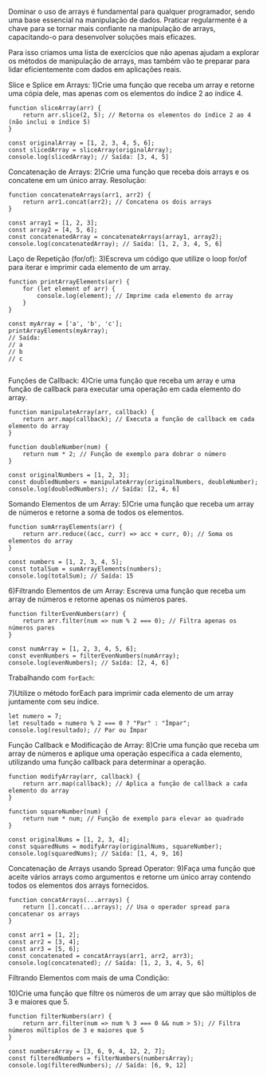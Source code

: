 Dominar o uso de arrays é fundamental para qualquer programador, sendo uma base essencial na manipulação de dados. Praticar regularmente é a chave para se tornar mais  confiante na manipulação de arrays, capacitando-o para desenvolver soluções mais eficazes.

Para isso criamos uma lista de exercícios que não apenas ajudam a explorar os métodos de manipulação de arrays, mas também vão te preparar para lidar eficientemente com dados em aplicações reais. 

Slice e Splice em Arrays:
1)Crie uma função que receba um array e retorne uma cópia dele, mas apenas com os elementos do índice 2 ao índice 4.

```
function sliceArray(arr) {
    return arr.slice(2, 5); // Retorna os elementos do índice 2 ao 4 (não inclui o índice 5)
}

const originalArray = [1, 2, 3, 4, 5, 6];
const slicedArray = sliceArray(originalArray);
console.log(slicedArray); // Saída: [3, 4, 5]
```

Concatenação de Arrays:
2)Crie uma função que receba dois arrays e os concatene em um único array.
Resolução:

```
function concatenateArrays(arr1, arr2) {
    return arr1.concat(arr2); // Concatena os dois arrays
}

const array1 = [1, 2, 3];
const array2 = [4, 5, 6];
const concatenatedArray = concatenateArrays(array1, array2);
console.log(concatenatedArray); // Saída: [1, 2, 3, 4, 5, 6]

```

Laço de Repetição (for/of):
3)Escreva um código que utilize o loop for/of para iterar e imprimir cada elemento de um array.

```
function printArrayElements(arr) {
    for (let element of arr) {
        console.log(element); // Imprime cada elemento do array
    }
}

const myArray = ['a', 'b', 'c'];
printArrayElements(myArray);
// Saída:
// a
// b
// c


```

Funções de Callback:
4)Crie uma função que receba um array e uma função de callback para executar uma operação em cada elemento do array.

```
function manipulateArray(arr, callback) {
    return arr.map(callback); // Executa a função de callback em cada elemento do array
}

function doubleNumber(num) {
    return num * 2; // Função de exemplo para dobrar o número
}

const originalNumbers = [1, 2, 3];
const doubledNumbers = manipulateArray(originalNumbers, doubleNumber);
console.log(doubledNumbers); // Saída: [2, 4, 6]
```

Somando Elementos de um Array:
5)Crie uma função que receba um array de números e retorne a soma de todos os elementos.

```
function sumArrayElements(arr) {
    return arr.reduce((acc, curr) => acc + curr, 0); // Soma os elementos do array
}

const numbers = [1, 2, 3, 4, 5];
const totalSum = sumArrayElements(numbers);
console.log(totalSum); // Saída: 15
```

6)Filtrando Elementos de um Array:
Escreva uma função que receba um array de números e retorne apenas os números pares.

```
function filterEvenNumbers(arr) {
    return arr.filter(num => num % 2 === 0); // Filtra apenas os números pares
}

const numArray = [1, 2, 3, 4, 5, 6];
const evenNumbers = filterEvenNumbers(numArray);
console.log(evenNumbers); // Saída: [2, 4, 6]
```

Trabalhando com `forEach`:

7)Utilize o método forEach para imprimir cada elemento de um array juntamente com seu índice.

```
let numero = 7;
let resultado = numero % 2 === 0 ? "Par" : "Ímpar";
console.log(resultado); // Par ou Ímpar
```

Função Callback e Modificação de Array:
8)Crie uma função que receba um array de números e aplique uma operação específica a cada elemento, utilizando uma função callback para determinar a operação.

```
function modifyArray(arr, callback) {
    return arr.map(callback); // Aplica a função de callback a cada elemento do array
}

function squareNumber(num) {
    return num * num; // Função de exemplo para elevar ao quadrado
}

const originalNums = [1, 2, 3, 4];
const squaredNums = modifyArray(originalNums, squareNumber);
console.log(squaredNums); // Saída: [1, 4, 9, 16]
```

Concatenação de Arrays usando Spread Operator:
9)Faça uma função que aceite vários arrays como argumentos e retorne um único array contendo todos os elementos dos arrays fornecidos.

```
function concatArrays(...arrays) {
    return [].concat(...arrays); // Usa o operador spread para concatenar os arrays
}

const arr1 = [1, 2];
const arr2 = [3, 4];
const arr3 = [5, 6];
const concatenated = concatArrays(arr1, arr2, arr3);
console.log(concatenated); // Saída: [1, 2, 3, 4, 5, 6]
```

Filtrando Elementos com mais de uma Condição:

10)Crie uma função que filtre os números de um array que são múltiplos de 3 e maiores que 5.

```
function filterNumbers(arr) {
    return arr.filter(num => num % 3 === 0 && num > 5); // Filtra números múltiplos de 3 e maiores que 5
}

const numbersArray = [3, 6, 9, 4, 12, 2, 7];
const filteredNumbers = filterNumbers(numbersArray);
console.log(filteredNumbers); // Saída: [6, 9, 12]
```
